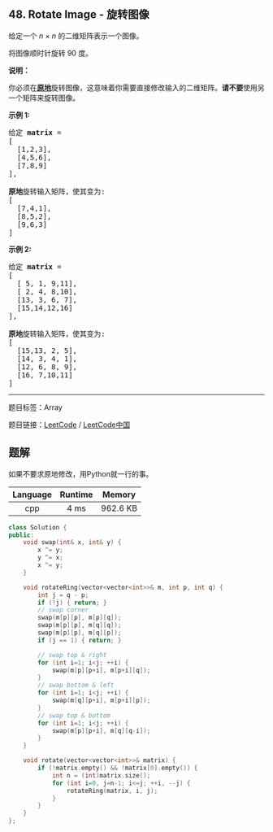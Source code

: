 ## 48. Rotate Image - 旋转图像

<!--If you want to use the English description, use `question.content` instead-->

<p>给定一个 <em>n&nbsp;</em>&times;&nbsp;<em>n</em> 的二维矩阵表示一个图像。</p>

<p>将图像顺时针旋转 90 度。</p>

<p><strong>说明：</strong></p>

<p>你必须在<strong><a href="https://baike.baidu.com/item/%E5%8E%9F%E5%9C%B0%E7%AE%97%E6%B3%95" target="_blank">原地</a></strong>旋转图像，这意味着你需要直接修改输入的二维矩阵。<strong>请不要</strong>使用另一个矩阵来旋转图像。</p>

<p><strong>示例 1:</strong></p>

<pre>给定 <strong>matrix</strong> = 
[
  [1,2,3],
  [4,5,6],
  [7,8,9]
],

<strong>原地</strong>旋转输入矩阵，使其变为:
[
  [7,4,1],
  [8,5,2],
  [9,6,3]
]
</pre>

<p><strong>示例 2:</strong></p>

<pre>给定 <strong>matrix</strong> =
[
  [ 5, 1, 9,11],
  [ 2, 4, 8,10],
  [13, 3, 6, 7],
  [15,14,12,16]
], 

<strong>原地</strong>旋转输入矩阵，使其变为:
[
  [15,13, 2, 5],
  [14, 3, 4, 1],
  [12, 6, 8, 9],
  [16, 7,10,11]
]
</pre>



-----

题目标签：Array

题目链接：[LeetCode](https://leetcode.com/problems/rotate-image/description/)  /  [LeetCode中国](https://leetcode-cn.com/problems/rotate-image/description/)

## 题解

如果不要求原地修改，用Python就一行的事。

| Language | Runtime | Memory |
|:---:|:---:|:---:|
| cpp  | 4  ms | 962.6 KB |

```cpp
class Solution {
public:
    void swap(int& x, int& y) {
        x ^= y;
        y ^= x;
        x ^= y;
    }

    void rotateRing(vector<vector<int>>& m, int p, int q) {
        int j = q - p;
        if (!j) { return; }
        // swap corner
        swap(m[p][p], m[p][q]);
        swap(m[p][p], m[q][q]);
        swap(m[p][p], m[q][p]);
        if (j == 1) { return; }

        // swap top & right
        for (int i=1; i<j; ++i) {
            swap(m[p][p+i], m[p+i][q]);
        }
        // swap bottom & left
        for (int i=1; i<j; ++i) {
            swap(m[q][p+i], m[p+i][p]);
        }
        // swap top & bottom
        for (int i=1; i<j; ++i) {
            swap(m[p][p+i], m[q][q-i]);
        }
    }

    void rotate(vector<vector<int>>& matrix) {
        if (!matrix.empty() && !matrix[0].empty()) {
            int n = (int)matrix.size();
            for (int i=0, j=n-1; i<=j; ++i, --j) {
                rotateRing(matrix, i, j);
            }
        }
    }
};
```
